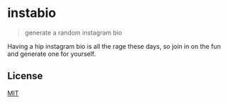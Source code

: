 # instabio

> generate a random instagram bio

Having a hip instagram bio is all the rage these days, so join in on the fun
and generate one for yourself.

## License

[MIT](http://josh.mit-license.org)
